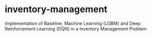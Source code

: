 # inventory-management
Implementation of Baseline, Machine Learning (LGBM) and Deep Reinforcement Learning (DQN) in a Inventory Management Problem
